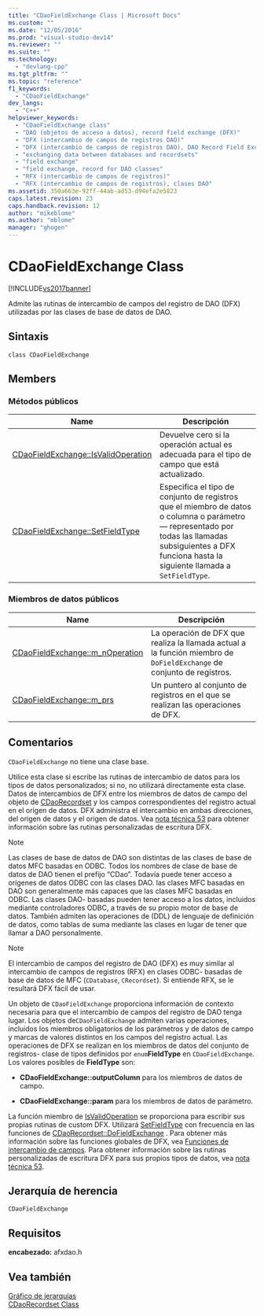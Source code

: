 ```yaml
---
title: "CDaoFieldExchange Class | Microsoft Docs"
ms.custom: ""
ms.date: "12/05/2016"
ms.prod: "visual-studio-dev14"
ms.reviewer: ""
ms.suite: ""
ms.technology: 
  - "devlang-cpp"
ms.tgt_pltfrm: ""
ms.topic: "reference"
f1_keywords: 
  - "CDaoFieldExchange"
dev_langs: 
  - "C++"
helpviewer_keywords: 
  - "CDaoFieldExchange class"
  - "DAO (objetos de acceso a datos), record field exchange (DFX)"
  - "DFX (intercambio de campos de registros DAO)"
  - "DFX (intercambio de campos de registros DAO), DAO Record Field Exchange"
  - "exchanging data between databases and recordsets"
  - "field exchange"
  - "field exchange, record for DAO classes"
  - "RFX (intercambio de campos de registros)"
  - "RFX (intercambio de campos de registros), clases DAO"
ms.assetid: 350a663e-92ff-44ab-ad53-d94efa2e5823
caps.latest.revision: 23
caps.handback.revision: 12
author: "mikeblome"
ms.author: "mblome"
manager: "ghogen"
---
```

# CDaoFieldExchange Class
[!INCLUDE[vs2017banner](../../assembler/inline/includes/vs2017banner.md)]

Admite las rutinas de intercambio de campos del registro de DAO \(DFX\) utilizadas por las clases de base de datos de DAO.  
  
## Sintaxis  
  
```  
class CDaoFieldExchange  
```  
  
## Members  
  
### Métodos públicos  
  
|Name|Descripción|  
|----------|-----------------|  
|[CDaoFieldExchange::IsValidOperation](../Topic/CDaoFieldExchange::IsValidOperation.md)|Devuelve cero si la operación actual es adecuada para el tipo de campo que está actualizado.|  
|[CDaoFieldExchange::SetFieldType](../Topic/CDaoFieldExchange::SetFieldType.md)|Especifica el tipo de conjunto de registros que el miembro de datos o columna o parámetro — representado por todas las llamadas subsiguientes a DFX funciona hasta la siguiente llamada a `SetFieldType`.|  
  
### Miembros de datos públicos  
  
|Name|Descripción|  
|----------|-----------------|  
|[CDaoFieldExchange::m\_nOperation](../Topic/CDaoFieldExchange::m_nOperation.md)|La operación de DFX que realiza la llamada actual a la función miembro de `DoFieldExchange` de conjunto de registros.|  
|[CDaoFieldExchange::m\_prs](../Topic/CDaoFieldExchange::m_prs.md)|Un puntero al conjunto de registros en el que se realizan las operaciones de DFX.|  
  
## Comentarios  
 `CDaoFieldExchange` no tiene una clase base.  
  
 Utilice esta clase si escribe las rutinas de intercambio de datos para los tipos de datos personalizados; si no, no utilizará directamente esta clase.  Datos de intercambios de DFX entre los miembros de datos de campo del objeto de [CDaoRecordset](../../mfc/reference/cdaorecordset-class.md) y los campos correspondientes del registro actual en el origen de datos.  DFX administra el intercambio en ambas direcciones, del origen de datos y el origen de datos.  Vea [nota técnica 53](../../mfc/tn053-custom-dfx-routines-for-dao-database-classes.md) para obtener información sobre las rutinas personalizadas de escritura DFX.  
  
> [!NOTE]
>  Las clases de base de datos de DAO son distintas de las clases de base de datos MFC basadas en ODBC.  Todos los nombres de clase de base de datos de DAO tienen el prefijo “CDao”.  Todavía puede tener acceso a orígenes de datos ODBC con las clases DAO.  las clases MFC basadas en DAO son generalmente más capaces que las clases MFC basadas en ODBC.  Las clases DAO\- basadas pueden tener acceso a los datos, incluidos mediante controladores ODBC, a través de su propio motor de base de datos.  También admiten las operaciones de \(DDL\) de lenguaje de definición de datos, como tablas de suma mediante las clases en lugar de tener que llamar a DAO personalmente.  
  
> [!NOTE]
>  El intercambio de campos del registro de DAO \(DFX\) es muy similar al intercambio de campos de registros \(RFX\) en clases ODBC\- basadas de base de datos de MFC \(`CDatabase`, `CRecordset`\).  Si entiende RFX, se le resultará DFX fácil de usar.  
  
 Un objeto de `CDaoFieldExchange` proporciona información de contexto necesaria para que el intercambio de campos del registro de DAO tenga lugar.  Los objetos de`CDaoFieldExchange` admiten varias operaciones, incluidos los miembros obligatorios de los parámetros y de datos de campo y marcas de valores distintos en los campos del registro actual.  Las operaciones de DFX se realizan en los miembros de datos del conjunto de registros\- clase de tipos definidos por `enum`**FieldType** en `CDaoFieldExchange`.  Los valores posibles de **FieldType** son:  
  
-   **CDaoFieldExchange::outputColumn** para los miembros de datos de campo.  
  
-   **CDaoFieldExchange::param** para los miembros de datos de parámetro.  
  
 La función miembro de [IsValidOperation](../Topic/CDaoFieldExchange::IsValidOperation.md) se proporciona para escribir sus propias rutinas de custom DFX.  Utilizará [SetFieldType](../Topic/CDaoFieldExchange::SetFieldType.md) con frecuencia en las funciones de [CDaoRecordset::DoFieldExchange](../Topic/CDaoRecordset::DoFieldExchange.md) .  Para obtener más información sobre las funciones globales de DFX, vea [Funciones de intercambio de campos](../../mfc/reference/record-field-exchange-functions.md).  Para obtener información sobre las rutinas personalizadas de escritura DFX para sus propios tipos de datos, vea [nota técnica 53](../../mfc/tn053-custom-dfx-routines-for-dao-database-classes.md).  
  
## Jerarquía de herencia  
 `CDaoFieldExchange`  
  
## Requisitos  
 **encabezado:** afxdao.h  
  
## Vea también  
 [Gráfico de jerarquías](../../mfc/hierarchy-chart.md)   
 [CDaoRecordset Class](../../mfc/reference/cdaorecordset-class.md)
